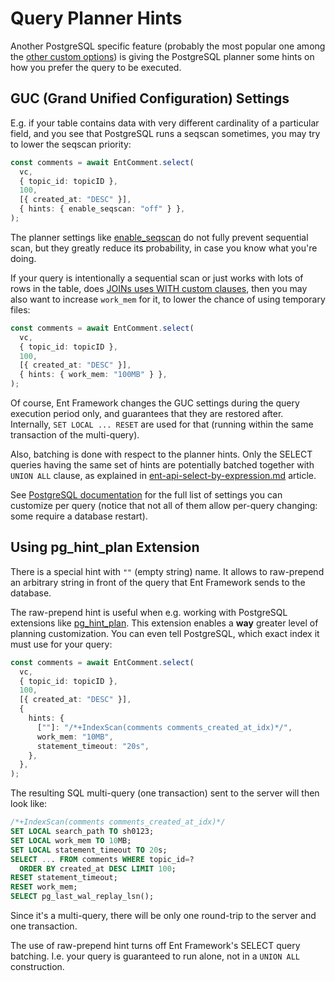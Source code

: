 # Query Planner Hints

Another PostgreSQL specific feature (probably the most popular one among the [other custom options](postgresql-specific-features.md)) is giving the PostgreSQL planner some hints on how you prefer the query to be executed.

## GUC (Grand Unified Configuration) Settings

E.g. if your table contains data with very different cardinality of a particular field, and you see that PostgreSQL runs a seqscan sometimes, you may try to lower the seqscan priority:

```typescript
const comments = await EntComment.select(
  vc,
  { topic_id: topicID },
  100,
  [{ created_at: "DESC" }],
  { hints: { enable_seqscan: "off" } },
);
```

The planner settings like [enable\_seqscan](https://www.postgresql.org/docs/current/runtime-config-query.html#GUC-ENABLE-SEQSCAN) do not fully prevent sequential scan, but they greatly reduce its probability, in case you know what you're doing.

If your query is intentionally a sequential scan or just works with lots of rows in the table, does [JOINs uses WITH custom clauses](postgresql-specific-features.md), then you may also want to increase `work_mem` for it, to lower the chance of using temporary files:

```typescript
const comments = await EntComment.select(
  vc,
  { topic_id: topicID },
  100,
  [{ created_at: "DESC" }],
  { hints: { work_mem: "100MB" } },
);
```

Of course, Ent Framework changes the GUC settings during the query execution period only, and guarantees that they are restored after. Internally,  `SET LOCAL ... RESET` are used for that (running within the same transaction of the multi-query).

Also, batching is done with respect to the planner hints. Only the SELECT queries having the same set of hints are potentially batched together with `UNION ALL` clause, as explained in [ent-api-select-by-expression.md](../getting-started/ent-api-select-by-expression.md "mention") article.

See [PostgreSQL documentation](https://www.postgresql.org/docs/current/runtime-config.html) for the full list of settings you can customize per query (notice that not all of them allow per-query changing: some require a database restart).

## Using pg\_hint\_plan Extension

There is a special hint with `""` (empty string) name. It allows to raw-prepend an arbitrary string in front of the query that Ent Framework sends to the database.

The raw-prepend hint is useful when e.g. working with PostgreSQL extensions like [pg\_hint\_plan](https://github.com/ossc-db/pg_hint_plan). This extension enables a **way** greater level of planning customization. You can even tell PostgreSQL, which exact index it must use for your query:

```typescript
const comments = await EntComment.select(
  vc,
  { topic_id: topicID },
  100,
  [{ created_at: "DESC" }],
  {
    hints: {
      [""]: "/*+IndexScan(comments comments_created_at_idx)*/",
      work_mem: "10MB",
      statement_timeout: "20s",
    },
  },
);
```

The resulting SQL multi-query (one transaction) sent to the server will then look like:

```sql
/*+IndexScan(comments comments_created_at_idx)*/
SET LOCAL search_path TO sh0123;
SET LOCAL work_mem TO 10MB;
SET LOCAL statement_timeout TO 20s;
SELECT ... FROM comments WHERE topic_id=?
  ORDER BY created_at DESC LIMIT 100;
RESET statement_timeout;
RESET work_mem;
SELECT pg_last_wal_replay_lsn();
```

Since it's a multi-query, there will be only one round-trip to the server and one transaction.

The use of raw-prepend hint turns off Ent Framework's SELECT query batching. I.e. your query is guaranteed to run alone, not in a `UNION ALL` construction. 
